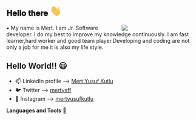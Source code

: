 <h2> 𝐇𝐞𝐥𝐥𝐨 𝐭𝐡𝐞𝐫𝐞 <img src="https://raw.githubusercontent.com/ABSphreak/ABSphreak/master/gifs/Hi.gif" width="30px"></h2>

<img align='right' src='https://user-images.githubusercontent.com/5713670/87202985-820dcb80-c2b6-11ea-9f56-7ec461c497c3.gif' width='200"'>

• My name is Mert. I am Jr. Software developer. I do my best to improve my knowledge continuously. I am fast learner,hard worker and good team player.Developing and coding are not only a job for me it is also my life style.

## Hello World!! 😃
- 📫 LinkedIn profile --> [Mert Yusuf Kutlu](https://www.linkedin.com/in/mert-yusuf-kutlu-8b31ba142/)
- 🐦 Twitter --> [mertysff](https://twitter.com/mertysff)
- 🔔 Instagram --> [mertyusufkutlu](https://www.instagram.com/mertyusufkutlu)

**Languages and Tools** 🎨
<p align="left">
  <!-- C++ JavaScript AspNet MVC >

  <img src="https://upload.wikimedia.org/wikipedia/commons/1/18/ISO_C%2B%2B_Logo.svg" height="30px"/>
  <span>&nbsp;&nbsp;</span>
  <img src="https://upload.wikimedia.org/wikipedia/commons/9/99/Unofficial_JavaScript_logo_2.svg" height="30px" />
  <span>&nbsp;&nbsp;</span>
  <img src="https://repository-images.githubusercontent.com/234870222/1af3f580-4db0-11ea-9120-0692bb7ed717" height="30px" />
  <span>&nbsp;&nbsp;</span>
  <img src="https://upload.wikimedia.org/wikipedia/commons/6/61/HTML5_logo_and_wordmark.svg" height="30px" />
  <span>&nbsp;&nbsp;</span>
  <img src="https://upload.wikimedia.org/wikipedia/commons/thumb/d/d5/CSS3_logo_and_wordmark.svg/1200px-CSS3_logo_and_wordmark.svg.png" height="30px" />
  <span>&nbsp;&nbsp;</span>
  <img src="https://cdn.iconscout.com/icon/free/png-512/c-programming-569564.png" height="30px" />
  <span>&nbsp;&nbsp;</span>
  <img src="https://upload.wikimedia.org/wikipedia/commons/7/7a/C_Sharp_logo.svg" height="30px" />
  <span>&nbsp;&nbsp;</span>
  <img src="https://upload.wikimedia.org/wikipedia/commons/c/c3/Python-logo-notext.svg" height="30px" />
  <span>&nbsp;&nbsp;</span>
  <img src="https://upload.wikimedia.org/wikipedia/commons/e/ee/.NET_Core_Logo.svg" height="30px" />
  <span>&nbsp;&nbsp;</span>
  <img src="https://i.pinimg.com/originals/09/7b/34/097b349ab1d78c15744c3a89ff457939.png" height="30px" />
 </p>


![MertKutlu's github stats](https://github-readme-stats.vercel.app/api?username=MertKutlu&&show_icons=true&title_color=ffffff&icon_color=bb2acf&text_color=daf7dc&bg_color=151515)

![Top Langs](https://github-readme-stats.vercel.app/api/top-langs/?username=MertKutlu&title_color=ffffff&icon_color=bb2acf&text_color=daf7dc&bg_color=151515&layout=compact&hide=css)

![](https://komarev.com/ghpvc/?username=MertKutlu&color=blue)
